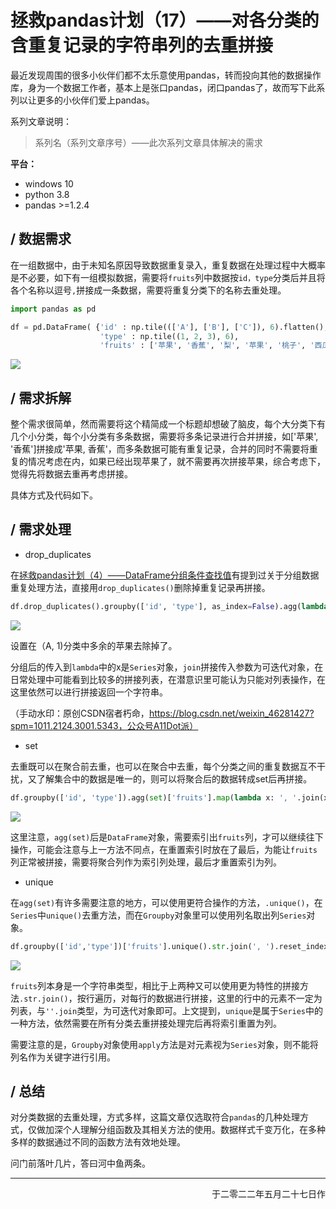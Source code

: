 # 拯救pandas计划（17）——对各分类的含重复记录的字符串列的去重拼接

最近发现周围的很多小伙伴们都不太乐意使用pandas，转而投向其他的数据操作库，身为一个数据工作者，基本上是张口pandas，闭口pandas了，故而写下此系列以让更多的小伙伴们爱上pandas。

系列文章说明：

> 系列名（系列文章序号）——此次系列文章具体解决的需求

**平台：**

- windows 10
- python 3.8
- pandas >=1.2.4

## / 数据需求

在一组数据中，由于未知名原因导致数据重复录入，重复数据在处理过程中大概率是不必要，如下有一组模拟数据，需要将`fruits`列中数据按`id，type`分类后并且将各个名称以逗号`,`拼接成一条数据，需要将重复分类下的名称去重处理。  

```python
import pandas as pd

df = pd.DataFrame( {'id' : np.tile((['A'], ['B'], ['C']), 6).flatten(), 
                    'type' : np.tile((1, 2, 3), 6), 
                    'fruits' : ['苹果', '香蕉', '梨', '苹果', '桃子', '西瓜', '香蕉', '梨', '苹果', '西红柿', '梨', '西瓜', '西瓜', '西瓜', '香蕉', '西瓜', '西瓜', '西瓜']})
```

![](https://s2.loli.net/2022/05/27/mUJca2QI6Z8PHTK.png)  

## / 需求拆解

整个需求很简单，然而需要将这个精简成一个标题却想破了脑皮，每个大分类下有几个小分类，每个小分类有多条数据，需要将多条记录进行合并拼接，如['苹果', '香蕉']拼接成'苹果, 香蕉'，而多条数据可能有重复记录，合并的同时不需要将重复的情况考虑在内，如果已经出现苹果了，就不需要再次拼接苹果，综合考虑下，觉得先将数据去重再考虑拼接。  

具体方式及代码如下。  

## / 需求处理

- drop_duplicates

在[拯救pandas计划（4）——DataFrame分组条件查找值](https://mp.weixin.qq.com/s/VNkAYYVGMibCzdjDRSSkgQ)有提到过关于分组数据重复处理方法，直接用`drop_duplicates()`删除掉重复记录再拼接。

```python
df.drop_duplicates().groupby(['id', 'type'], as_index=False).agg(lambda x: ', '.join(x))
```

![](https://s2.loli.net/2022/05/27/bfcpgyZxKCJWq8E.png)  

设置在（A, 1)分类中多余的苹果去除掉了。  

分组后的传入到`lambda`中的x是`Series`对象，`join`拼接传入参数为可迭代对象，在日常处理中可能看到比较多的拼接列表，在潜意识里可能认为只能对列表操作，在这里依然可以进行拼接返回一个字符串。  

（手动水印：原创CSDN宿者朽命，https://blog.csdn.net/weixin_46281427?spm=1011.2124.3001.5343，公众号A11Dot派） 

- set  

去重既可以在聚合前去重，也可以在聚合中去重，每个分类之间的重复数据互不干扰，又了解集合中的数据是唯一的，则可以将聚合后的数据转成set后再拼接。  

```python
df.groupby(['id', 'type']).agg(set)['fruits'].map(lambda x: ', '.join(x)).reset_index()
```

![](https://s2.loli.net/2022/05/27/PitpUnG8O2sDAFW.png)  

这里注意，`agg(set)`后是`DataFrame`对象，需要索引出`fruits`列，才可以继续往下操作，可能会注意与上一方法不同点，在重置索引时放在了最后，为能让`fruits`列正常被拼接，需要将聚合列作为索引列处理，最后才重置索引为列。  

- unique  

在`agg(set)`有许多需要注意的地方，可以使用更符合操作的方法，`.unique()`，在`Series`中`unique()`去重方法，而在`Groupby`对象里可以使用列名取出列`Series`对象。  

```python
df.groupby(['id','type'])['fruits'].unique().str.join(', ').reset_index()
```

![](https://s2.loli.net/2022/05/27/D9o3rMzTLgHlk1K.png)  

`fruits`列本身是一个字符串类型，相比于上两种又可以使用更为特性的拼接方法`.str.join()`，按行遍历，对每行的数据进行拼接，这里的行中的元素不一定为列表，与`''.join`类型，为可迭代对象即可。上文提到，`unique`是属于`Series`中的一种方法，依然需要在所有分类去重拼接处理完后再将索引重置为列。  

需要注意的是，`Groupby`对象使用`apply`方法是对元素视为`Series`对象，则不能将列名作为关键字进行引用。  

## / 总结

对分类数据的去重处理，方式多样，这篇文章仅选取符合`pandas`的几种处理方式，仅做加深个人理解分组函数及其相关方法的使用。数据样式千变万化，在多种多样的数据通过不同的函数方法有效地处理。  

问门前落叶几片，答曰河中鱼两条。  

--- 

<p align="right">于二零二二年五月二十七日作</p>

